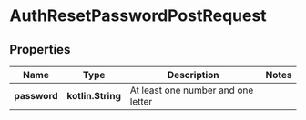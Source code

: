 
# AuthResetPasswordPostRequest

## Properties
Name | Type | Description | Notes
------------ | ------------- | ------------- | -------------
**password** | **kotlin.String** | At least one number and one letter | 



